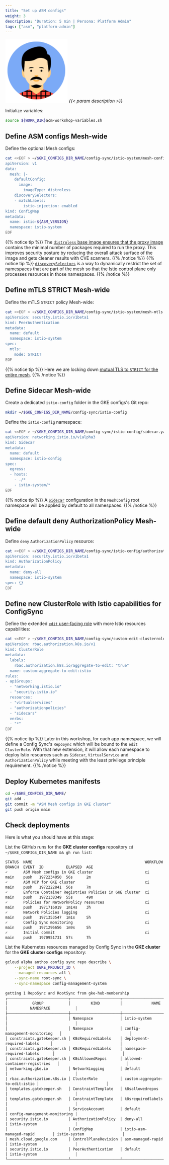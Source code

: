 ```yaml
---
title: "Set up ASM configs"
weight: 3
description: "Duration: 5 min | Persona: Platform Admin"
tags: ["asm", "platform-admin"]
---
```

![Platform Admin](/images/platform-admin.png)
_{{< param description >}}_

Initialize variables:
```Bash
source ${WORK_DIR}acm-workshop-variables.sh
```

## Define ASM configs Mesh-wide

Define the optional Mesh configs:
```Bash
cat <<EOF > ~/$GKE_CONFIGS_DIR_NAME/config-sync/istio-system/mesh-configs.yaml
apiVersion: v1
data:
  mesh: |-
    defaultConfig:
      image:
        imageType: distroless
    discoverySelectors:
    - matchLabels:
        istio-injection: enabled
kind: ConfigMap
metadata:
  name: istio-${ASM_VERSION}
  namespace: istio-system
EOF
```
{{% notice tip %}}
The [`distroless` base image ensures that the proxy image](https://cloud.google.com/service-mesh/docs/managed/enable-managed-anthos-service-mesh-optional-features#distroless_proxy_image) contains the minimal number of packages required to run the proxy. This improves security posture by reducing the overall attack surface of the image and gets cleaner results with CVE scanners.
{{% /notice %}}
{{% notice tip %}}
[`discoverySelectors`](https://istio.io/latest/blog/2021/discovery-selectors/) is a way to dynamically restrict the set of namespaces that are part of the mesh so that the Istio control plane only processes resources in those namespaces.
{{% /notice %}}

## Define mTLS STRICT Mesh-wide

Define the mTLS `STRICT` policy Mesh-wide:
```Bash
cat <<EOF > ~/$GKE_CONFIGS_DIR_NAME/config-sync/istio-system/mesh-mtls.yaml
apiVersion: security.istio.io/v1beta1
kind: PeerAuthentication
metadata:
  name: default
  namespace: istio-system
spec:
  mtls:
    mode: STRICT
EOF
```
{{% notice tip %}}
Here we are locking down [mutual TLS to `STRICT` for the entire mesh](https://istio.io/latest/docs/tasks/security/authentication/mtls-migration/#lock-down-mutual-tls-for-the-entire-mesh).
{{% /notice %}}

## Define Sidecar Mesh-wide

Create a dedicated `istio-config` folder in the GKE configs's Git repo:
```Bash
mkdir ~/$GKE_CONFIGS_DIR_NAME/config-sync/istio-config
```

Define the `istio-config` namespace:
```Bash
cat <<EOF > ~/$GKE_CONFIGS_DIR_NAME/config-sync/istio-config/sidecar.yaml
apiVersion: networking.istio.io/v1alpha3
kind: Sidecar
metadata:
  name: default
  namespace: istio-config
spec:
  egress:
  - hosts:
    - ./*
    - istio-system/*
EOF
```
{{% notice tip %}}
A [`Sidecar`](https://istio.io/latest/docs/reference/config/networking/sidecar/) configuration in the `MeshConfig` root namespace will be applied by default to all namespaces.
{{% /notice %}}

## Define default deny AuthorizationPolicy Mesh-wide

Define `deny` `AuthorizationPolicy` resource:
```Bash
cat <<EOF > ~/$GKE_CONFIGS_DIR_NAME/config-sync/istio-config/authorizationpolicy_denyall.yaml
apiVersion: security.istio.io/v1beta1
kind: AuthorizationPolicy
metadata:
  name: deny-all
  namespace: istio-system
spec: {}
EOF
```

## Define new ClusterRole with Istio capabilities for ConfigSync

Define the extended [`edit` user-facing role](https://kubernetes.io/docs/reference/access-authn-authz/rbac/#user-facing-roles) with more Istio resources capabilities:
```Bash
cat <<EOF > ~/$GKE_CONFIGS_DIR_NAME/config-sync/custom-edit-clusterrole-istio.yaml
apiVersion: rbac.authorization.k8s.io/v1
kind: ClusterRole
metadata:
  labels:
    rbac.authorization.k8s.io/aggregate-to-edit: "true"
  name: custom:aggregate-to-edit:istio
rules:
- apiGroups:
  - "networking.istio.io"
  - "security.istio.io"
  resources:
  - "virtualservices"
  - "authorizationpolicies"
  - "sidecars"
  verbs:
  - "*"
EOF
```
{{% notice tip %}}
Later in this workshop, for each app namespace, we will define a Config Sync's `RepoSync` which will be bound to the `edit` `ClusterRole`. With that new extension, it will allow each namespace to deploy Istio resources such as `Sidecar`, `VirtualService` and `AuthorizationPolicy` while meeting with the least privilege principle requirement.
{{% /notice %}}

## Deploy Kubernetes manifests

```Bash
cd ~/$GKE_CONFIGS_DIR_NAME/
git add .
git commit -m "ASM Mesh configs in GKE cluster"
git push origin main
```

## Check deployments

Here is what you should have at this stage:

List the GitHub runs for the **GKE cluster configs** repository `cd ~/$GKE_CONFIGS_DIR_NAME && gh run list`:
```Plaintext
STATUS  NAME                                                  WORKFLOW  BRANCH  EVENT  ID          ELAPSED  AGE
✓       ASM Mesh configs in GKE cluster                       ci        main    push   1972234050  56s      2m
✓       ASM MCP for GKE cluster                               ci        main    push   1972222841  56s      7m
✓       Enforce Container Registries Policies in GKE cluster  ci        main    push   1972138349  55s      49m
✓       Policies for NetworkPolicy resources                  ci        main    push   1971716019  1m14s    3h
✓       Network Policies logging                              ci        main    push   1971353547  1m1s     5h
✓       Config Sync monitoring                                ci        main    push   1971296656  1m9s     5h
✓       Initial commit                                        ci        main    push   1970951731  57s      7h
```

List the Kubernetes resources managed by Config Sync in the **GKE cluster** for the **GKE cluster configs** repository:
```Bash
gcloud alpha anthos config sync repo describe \
    --project $GKE_PROJECT_ID \
    --managed-resources all \
    --sync-name root-sync \
    --sync-namespace config-management-system
```
```Plaintext
getting 1 RepoSync and RootSync from gke-hub-membership
┌───────────────────────────┬──────────────────────┬────────────────────────────────┬──────────────────────────────┐
│           GROUP           │         KIND         │             NAME               │          NAMESPACE           │
├───────────────────────────┼──────────────────────┼────────────────────────────────┼──────────────────────────────┤
│                           │ Namespace            │ istio-system                   │                              │
│                           │ Namespace            │ config-management-monitoring   │                              │
│ constraints.gatekeeper.sh │ K8sRequiredLabels    │ deployment-required-labels     │                              │
│ constraints.gatekeeper.sh │ K8sRequiredLabels    │ namespace-required-labels      │                              │
│ constraints.gatekeeper.sh │ K8sAllowedRepos      │ allowed-container-registries   │                              │
│ networking.gke.io         │ NetworkLogging       │ default                        │                              │
| rbac.authorization.k8s.io │ ClusterRole          │ custom:aggregate-to-edit:istio │                              │
│ templates.gatekeeper.sh   │ ConstraintTemplate   │ k8sallowedrepos                │                              │
│ templates.gatekeeper.sh   │ ConstraintTemplate   │ k8srequiredlabels              │                              │
│                           │ ServiceAccount       │ default                        │ config-management-monitoring │
│ security.istio.io         │ AuthorizationPolicy  │ deny-all                       │ istio-system                 │
│                           │ ConfigMap            │ istio-asm-managed-rapid        │ istio-system                 │
│ mesh.cloud.google.com     │ ControlPlaneRevision │ asm-managed-rapid              │ istio-system                 │
│ security.istio.io         │ PeerAuthentication   │ default                        │ istio-system                 │
└───────────────────────────┴──────────────────────┴────────────────────────────────┴──────────────────────────────┘
```